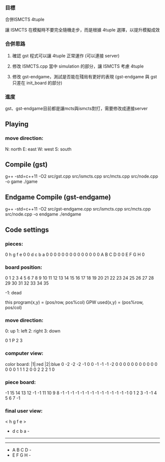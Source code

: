 ### 目標

合併ISMCTS 4tuple

讓 ISMCTS 在模擬時不要完全隨機走步，而是根據 4tuple 選擇，以提升模擬成效

### 合併思路

1. 確認 gst 程式可以讓 4tuple 正常運作 (可以連接 server)

2. 修改 ISMCTS.cpp 當中 simulation 的部分，讓 ISMCTS 考慮 4tuple

3. 修改 gst-endgame，測試是否能在殘局有更好的表現 (gst-endgame 與 gst 只差在 init_board 的部分)

### 進度

gst、gst-endgame目前都是讓mcts與ismcts對打，需要修改成連接server

## Playing
### move direction:
N: north
E: east
W: west
S: south

## Compile (gst)
g++ -std=c++11 -O2 src/gst.cpp src/ismcts.cpp src/mcts.cpp src/node.cpp -o game
./game

## Endgame Compile (gst-endgame)
g++ -std=c++11 -O2 src/gst-endgame.cpp src/ismcts.cpp src/mcts.cpp src/node.cpp -o endgame
./endgame


## Code settings


### pieces:
 0   h   g   f   e   0
 0   d   c   b   a   0
 0   0   0   0   0   0
 0   0   0   0   0   0
 0   A   B   C   D   0
 0   E   F   G   H   0

### board position:
 0   1   2   3   4   5
 6   7   8   9  10  11
12  13  14  15  16  17
18  19  20  21  22  23
24  25  26  27  28  29
30  31  32  33  34  35

-1: dead

this program(x,y) = (pos/row, pos%col)
GPW used(x,y) = (pos%row, pos/col)

### move direction:
0: up
1: left
2: right
3: down

   0
 1 P 2
   3


### computer view:
color board: |1|:red |2|:blue
 0  -2  -2  -2  -1   0
 0  -1  -1  -1  -2   0
 0   0   0   0   0   0
 0   0   0   0   0   0
 0   1   1   1   2   0
 0   2   2   2   1   0
### piece board:
-1  15  14  13  12  -1
-1  11  10   9   8  -1
-1  -1  -1  -1  -1  -1
-1  -1  -1  -1  -1  -1
-1   0   1   2   3  -1
-1   4   5   6   7  -1

### final user view:
 <   h   g   f   e   >
 -   d   c   b   a   - 
 -   -   -   -   -   -
 -   -   -   -   -   -
 -   A   B   C   D   -
 -   E   F   G   H   -
